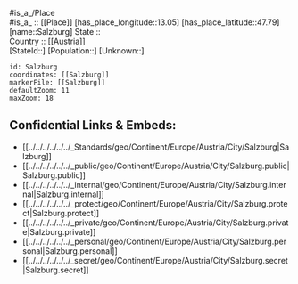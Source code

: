 ﻿---
location: [47.79,13.05] 
mapzoom: [7,12] 
mapmarker: city 
type: City
tags:
- geo/City


SpocWebEntityId: 33896
isDeleted: false
confidential: public

---
#is_a_/Place  
#is_a_ :: [[Place]] 
[has_place_longitude::13.05] 
[has_place_latitude::47.79] 
[name::Salzburg] 
State ::  
Country :: [[Austria]]  
[StateId::] 
[Population::] 
[Unknown::] 


```leaflet
id: Salzburg
coordinates: [[Salzburg]] 
markerFile: [[Salzburg]] 
defaultZoom: 11 
maxZoom: 18
```


## Confidential Links & Embeds: 
- [[../../../../../../_Standards/geo/Continent/Europe/Austria/City/Salzburg|Salzburg]] 
- [[../../../../../../_public/geo/Continent/Europe/Austria/City/Salzburg.public|Salzburg.public]] 
- [[../../../../../../_internal/geo/Continent/Europe/Austria/City/Salzburg.internal|Salzburg.internal]] 
- [[../../../../../../_protect/geo/Continent/Europe/Austria/City/Salzburg.protect|Salzburg.protect]] 
- [[../../../../../../_private/geo/Continent/Europe/Austria/City/Salzburg.private|Salzburg.private]] 
- [[../../../../../../_personal/geo/Continent/Europe/Austria/City/Salzburg.personal|Salzburg.personal]] 
- [[../../../../../../_secret/geo/Continent/Europe/Austria/City/Salzburg.secret|Salzburg.secret]] 
